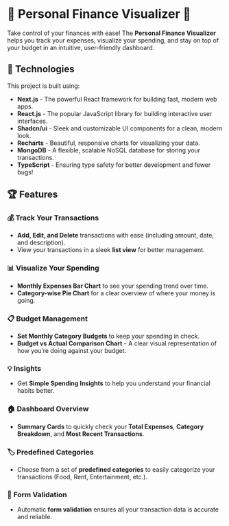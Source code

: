 # 🌟 Personal Finance Visualizer 🌟

Take control of your finances with ease! The **Personal Finance Visualizer** helps you track your expenses, visualize your spending, and stay on top of your budget in an intuitive, user-friendly dashboard.

## 🚀 Technologies

This project is built using:

- **Next.js** - The powerful React framework for building fast, modern web apps.
- **React.js** - The popular JavaScript library for building interactive user interfaces.
- **Shadcn/ui** - Sleek and customizable UI components for a clean, modern look.
- **Recharts** - Beautiful, responsive charts for visualizing your data.
- **MongoDB** - A flexible, scalable NoSQL database for storing your transactions.
- **TypeScript** - Ensuring type safety for better development and fewer bugs!

## 🏆 Features

### 💰 **Track Your Transactions**
- **Add, Edit, and Delete** transactions with ease (including amount, date, and description).
- View your transactions in a sleek **list view** for better management.

### 📊 **Visualize Your Spending**
- **Monthly Expenses Bar Chart** to see your spending trend over time.
- **Category-wise Pie Chart** for a clear overview of where your money is going.

### 📋 **Budget Management**
- **Set Monthly Category Budgets** to keep your spending in check.
- **Budget vs Actual Comparison Chart** - A clear visual representation of how you’re doing against your budget.

### 💡 **Insights**
- Get **Simple Spending Insights** to help you understand your financial habits better.

### 🏠 **Dashboard Overview**
- **Summary Cards** to quickly check your **Total Expenses**, **Category Breakdown**, and **Most Recent Transactions**.

### 🏷️ **Predefined Categories**
- Choose from a set of **predefined categories** to easily categorize your transactions (Food, Rent, Entertainment, etc.).

### 📝 **Form Validation**
- Automatic **form validation** ensures all your transaction data is accurate and reliable.
